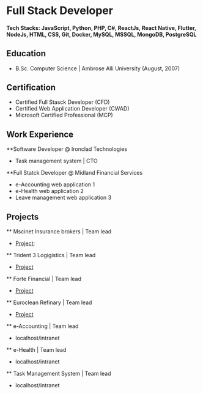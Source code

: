 # Full Stack Developer

#### Tech Stacks: JavaScript, Python, PHP, C#, ReactJs, React Native, Flutter, NodeJs, HTML, CSS, Git, Docker, MySQL, MSSQL, MongoDB, PostgreSQL

## Education
- B.Sc. Computer Science | Ambrose Alli University (August, 2007)

## Certification
- Certified Full Stasck Developer (CFD)
- Certified Web Application Developer (CWAD)
- Microsoft Certified Professional (MCP)

## Work Experience
**Software Developer @ Ironclad Technologies
- Task management system | CTO

**Full Statck Developer @ Midland Financial Services
- e-Accounting web application 1
- e-Health web application  2
- Leave management web application 3

## Projects
** Mscinet Insurance brokers | Team lead
- [Project](http://mcsinetinsurancebrokers.com.ng/);
 
** Trident 3 Logigistics | Team lead
- [Project](https://tri3logistics.com/)
 
** Forte Financial |  Team lead
- [Project](https://fortefinancial.com.ng/)
 
** Euroclean Refinary | Team lead
- [Project](https://eurocleanrefinery.com.ng/)
  
** e-Accounting | Team lead
- localhost/intranet
 
** e-Health | Team lead
- localhost/intranet

** Task Management System | Team lead
- localhost/intranet
